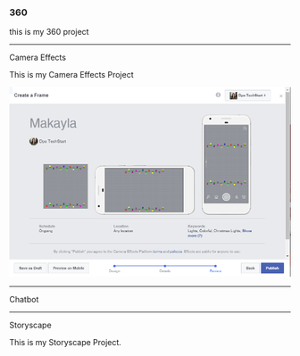 ### 360

this is my 360 project

<script src="//360.vizor.io/scripts/embed.js" data-vizorurl="https://360.vizor.io/embed/v/3vybg" ></script>

***

Camera Effects

This is my Camera Effects Project

![Makayla](https://github.com/makaylamartin/makaylamartin.github.io/blob/master/Makayla.PNG?raw=true "Optional Title")

***

Chatbot

***

Storyscape

This is my Storyscape Project.

<script src="//360.vizor.io/scripts/embed.js" data-vizorurl="https://patches.vizor.io/embed/makaylamartin/wow-copy-copy-copy-copy" ></script>
